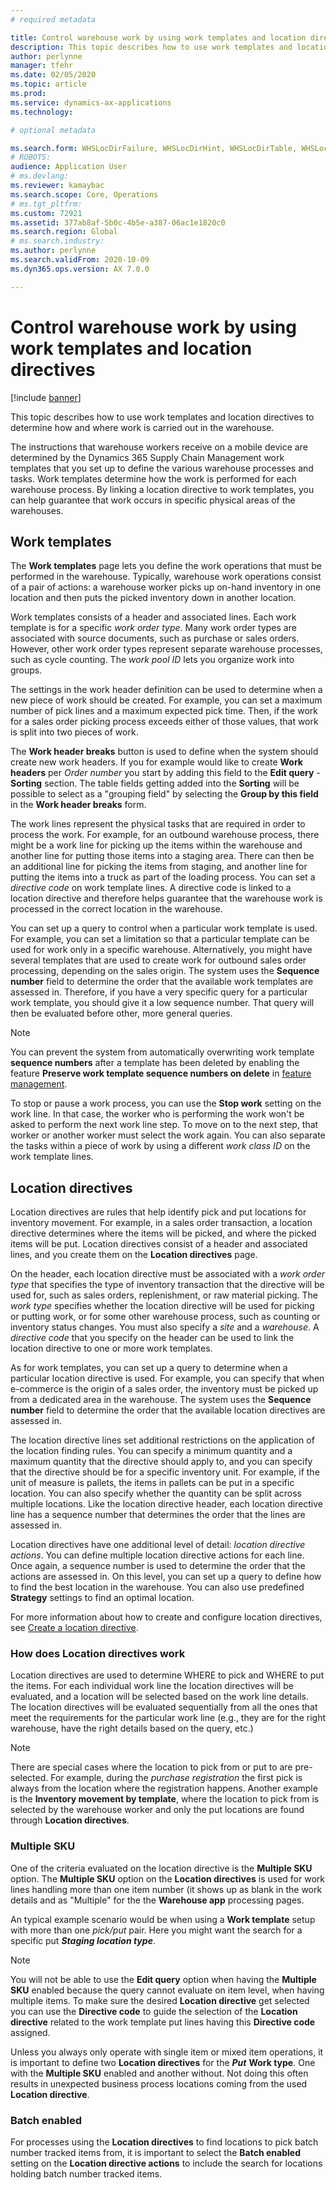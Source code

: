 ```yaml
---
# required metadata

title: Control warehouse work by using work templates and location directives
description: This topic describes how to use work templates and location directives to determine how and where work is carried out in the warehouse.
author: perlynne
manager: tfehr
ms.date: 02/05/2020
ms.topic: article
ms.prod: 
ms.service: dynamics-ax-applications
ms.technology: 

# optional metadata

ms.search.form: WHSLocDirFailure, WHSLocDirHint, WHSLocDirTable, WHSLocDirTableUOM, WHSRFMenuItem, WHSWork, WHSWorkClass, WHSWorkPool, WHSWorkTemplateTable
# ROBOTS: 
audience: Application User
# ms.devlang: 
ms.reviewer: kamaybac
ms.search.scope: Core, Operations
# ms.tgt_pltfrm: 
ms.custom: 72921
ms.assetid: 377ab8af-5b0c-4b5e-a387-06ac1e1820c0
ms.search.region: Global
# ms.search.industry: 
ms.author: perlynne
ms.search.validFrom: 2020-10-09
ms.dyn365.ops.version: AX 7.0.0

---
```


# Control warehouse work by using work templates and location directives

[!include [banner](../includes/banner.md)]

This topic describes how to use work templates and location directives to determine how and where work is carried out in the warehouse.

The instructions that warehouse workers receive on a mobile device are determined by the Dynamics 365 Supply Chain Management work templates that you set up to define the various warehouse processes and tasks. Work templates determine how the work is performed for each warehouse process. By linking a location directive to work templates, you can help guarantee that work occurs in specific physical areas of the warehouses.

## Work templates

The **Work templates** page lets you define the work operations that must be performed in the warehouse. Typically, warehouse work operations consist of a pair of actions: a warehouse worker picks up on-hand inventory in one location and then puts the picked inventory down in another location. 

Work templates consists of a header and associated lines. Each work template is for a specific *work order type*. Many work order types are associated with source documents, such as purchase or sales orders. However, other work order types represent separate warehouse processes, such as cycle counting. The *work pool ID* lets you organize work into groups. 

The settings in the work header definition can be used to determine when a new piece of work should be created. For example, you can set a maximum number of pick lines and a maximum expected pick time. Then, if the work for a sales order picking process exceeds either of those values, that work is split into two pieces of work.

The **Work header breaks** button is used to define when the system should create new work headers. If you for example would like to create **Work headers** per _Order number_ you
start by adding this field to the **Edit query** - **Sorting** section. The table fields getting added into the **Sorting** will be possible to select as a "grouping field" by selecting the **Group by this field** in the **Work header breaks** form.

The work lines represent the physical tasks that are required in order to process the work. For example, for an outbound warehouse process, there might be a work line for picking up the items within the warehouse and another line for putting those items into a staging area. There can then be an additional line for picking the items from staging, and another line for putting the items into a truck as part of the loading process. You can set a *directive code* on work template lines. A directive code is linked to a location directive and therefore helps guarantee that the warehouse work is processed in the correct location in the warehouse. 

You can set up a query to control when a particular work template is used. For example, you can set a limitation so that a particular template can be used for work only in a specific warehouse. Alternatively, you might have several templates that are used to create work for outbound sales order processing, depending on the sales origin. The system uses the **Sequence number** field to determine the order that the available work templates are assessed in. Therefore, if you have a very specific query for a particular work template, you should give it a low sequence number. That query will then be evaluated before other, more general queries.

>[!Note] 
>You can prevent the system from automatically overwriting work template **sequence numbers** after a template has been deleted by enabling the feature **Preserve work template sequence numbers on delete** in [feature management](../../fin-ops-core/fin-ops/get-started/feature-management/feature-management-overview.md).


To stop or pause a work process, you can use the **Stop work** setting on the work line. In that case, the worker who is performing the work won't be asked to perform the next work line step. To move on to the next step, that worker or another worker must select the work again. You can also separate the tasks within a piece of work by using a different *work class ID* on the work template lines.

## Location directives

Location directives are rules that help identify pick and put locations for inventory movement. For example, in a sales order transaction, a location directive determines where the items will be picked, and where the picked items will be put. Location directives consist of a header and associated lines, and you create them on the **Location directives** page. 

On the header, each location directive must be associated with a *work order type* that specifies the type of inventory transaction that the directive will be used for, such as sales orders, replenishment, or raw material picking. The *work type* specifies whether the location directive will be used for picking or putting work, or for some other warehouse process, such as counting or inventory status changes. You must also specify a *site* and a *warehouse*. A *directive code* that you specify on the header can be used to link the location directive to one or more work templates. 

As for work templates, you can set up a query to determine when a particular location directive is used. For example, you can specify that when e-commerce is the origin of a sales order, the inventory must be picked up from a dedicated area in the warehouse. The system uses the **Sequence number** field to determine the order that the available location directives are assessed in.

The location directive lines set additional restrictions on the application of the location finding rules. You can specify a minimum quantity and a maximum quantity that the directive should apply to, and you can specify that the directive should be for a specific inventory unit. For example, if the unit of measure is pallets, the items in pallets can be put in a specific location. You can also specify whether the quantity can be split across multiple locations. Like the location directive header, each location directive line has a sequence number that determines the order that the lines are assessed in.

Location directives have one additional level of detail: *location directive actions*. You can define multiple location directive actions for each line. Once again, a sequence number is used to determine the order that the actions are assessed in. On this level, you can set up a query to define how to find the best location in the warehouse. You can also use predefined **Strategy** settings to find an optimal location.

For more information about how to create and configure location directives, see [Create a location directive](create-location-directive.md).


### How does Location directives work
Location directives are used to determine WHERE to pick and WHERE to put the items.
For each individual work line the location directives will be evaluated, and a location will be selected based on the work line details. The location directives will be evaluated sequentially from all the ones that meet the requirements for the particular work line (e.g., they are for the right warehouse, have the right details based on the query, etc.)

> [!Note]
>There are special cases where the location to pick from or put to are pre-selected.
>For example, during the _purchase registration_ the first pick is always from the location where the registration happens. Another example is the **Inventory movement by template**, where the location to pick from is selected by the warehouse worker and only the put locations are found through **Location directives**.

### Multiple SKU

One of the criteria evaluated on the location directive is the **Multiple SKU** option. 
The **Multiple SKU** option on the **Location directives** is used for work 
lines handling more than one item number (it shows up as blank in the work details and as "Multiple" for the the **Warehouse app** processing pages.

An typical example scenario would be when using a **Work template** setup with more than one _pick/put_ pair. Here you might want the search for a specific put **_Staging location type_**.  
>[!Note]
> You will not be able to use the **Edit query** option when having the **Multiple SKU** enabled because the query cannot evaluate on item level, when having multiple items.
To make sure the desired **Location directive** get selected you can use the **Directive code** to guide the selection of the **Location directive** related to the work template put lines having this **Directive code** assigned.

Unless you always only operate with single item or mixed item operations, it is important to define two **Location directives** for the **_Put_** **Work type**. One with the **Multiple SKU** enabled and another without. Not doing this often results in unexpected business process locations coming from the used **Location directive**.

### Batch enabled
For processes using the **Location directives** to find locations to pick  batch number tracked items from, it is important to select the **Batch enabled** setting on the **Location directive actions** to include the search for locations holding batch number tracked items.

